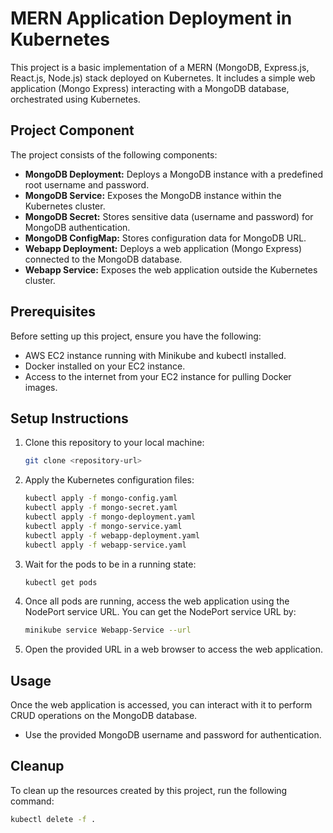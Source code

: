 # MERN Application Deployment in Kubernetes

This project is a basic implementation of a MERN (MongoDB, Express.js, React.js, Node.js) stack deployed on Kubernetes. It includes a simple web application (Mongo Express) interacting with a MongoDB database, orchestrated using Kubernetes.

## Project Component

The project consists of the following components:

- **MongoDB Deployment:** Deploys a MongoDB instance with a predefined root username and password.
- **MongoDB Service:** Exposes the MongoDB instance within the Kubernetes cluster.
- **MongoDB Secret:** Stores sensitive data (username and password) for MongoDB authentication.
- **MongoDB ConfigMap:** Stores configuration data for MongoDB URL.
- **Webapp Deployment:** Deploys a web application (Mongo Express) connected to the MongoDB database.
- **Webapp Service:** Exposes the web application outside the Kubernetes cluster.

## Prerequisites

Before setting up this project, ensure you have the following:
- AWS EC2 instance running with Minikube and kubectl installed.
- Docker installed on your EC2 instance.
- Access to the internet from your EC2 instance for pulling Docker images.

## Setup Instructions

1. Clone this repository to your local machine:
    ```bash
    git clone <repository-url>
    ```

2. Apply the Kubernetes configuration files:
    ```bash
    kubectl apply -f mongo-config.yaml
    kubectl apply -f mongo-secret.yaml
    kubectl apply -f mongo-deployment.yaml
    kubectl apply -f mongo-service.yaml
    kubectl apply -f webapp-deployment.yaml
    kubectl apply -f webapp-service.yaml
    ```

3. Wait for the pods to be in a running state:
    ```bash
    kubectl get pods
    ```

4. Once all pods are running, access the web application using the NodePort service URL. You can get the NodePort service URL by:
    ```bash
    minikube service Webapp-Service --url
    ```

5. Open the provided URL in a web browser to access the web application.

## Usage

Once the web application is accessed, you can interact with it to perform CRUD operations on the MongoDB database.

- Use the provided MongoDB username and password for authentication.

## Cleanup

To clean up the resources created by this project, run the following command:
```bash
kubectl delete -f .
